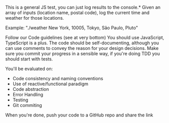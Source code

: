 This is a general JS test, you can just log results to the console.*
Given an array of inputs (location name, postal code), log the current time and weather for those locations.

Example: "./weather New York, 10005, Tokyo, São Paulo, Pluto"

Follow our Code guidelines (see at very bottom)
You should use JavaScript, TypeScript is a plus.
The code should be self-documenting, although you can use comments to convey the reason for your design decisions.
Make sure you commit your progress in a sensible way, if you're doing TDD you should start with tests.

You'll be evaluated on:
- Code consistency and naming conventions
- Use of reactive/functional paradigm
- Code abstraction
- Error Handling
- Testing
- Git commiting

When you're done, push your code to a GitHub repo and share the link
